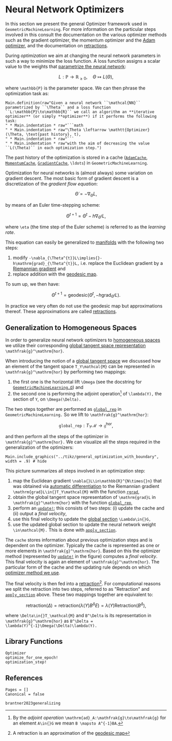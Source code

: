 # Neural Network Optimizers

In this section we present the general Optimizer framework used in `GeometricMachineLearning`. For more information on the particular steps involved in this consult the documentation on the various optimizer methods such as the gradient optimizer, the momentum optimizer and the [Adam optimizer](@ref "The Adam Optimizer"), and the documentation on [retractions](@ref "Retractions").

During *optimization* we aim at changing the neural network parameters in such a way to minimize the loss function. A loss function assigns a scalar value to the weights that [parametrize the neural network](@ref "Structure-Preserving Neural Networks"):

```math
    L: \mathbb{P}\to\mathbb{R}_{\geq0},\quad \Theta \mapsto L(\Theta),
```

where ``\mathbb{P}`` is the parameter space. We can then phrase the optimization task as: 

```@eval
Main.definition(raw"Given a neural network ``\mathcal{NN}`` parametrized by ``\Theta`` and a loss function ``L:\mathbb{P}\to\mathbb{R}`` we call an algorithm an **iterative optimizer** (or simply **optimizer**) if it performs the following task:
" * Main.indentation * raw"```math
" * Main.indentation * raw"\Theta \leftarrow \mathtt{Optimizer}(\Theta, \text{past history}, t),
" * Main.indentation * raw"```
" * Main.indentation * raw"with the aim of decreasing the value ``L(\Theta)`` in each optimization step.")
```

The past history of the optimization is stored in a cache ([`AdamCache`](@ref), [`MomentumCache`](@ref), [`GradientCache`](@ref), ``\ldots``) in `GeometricMachineLearning`.

Optimization for neural networks is (almost always) some variation on gradient descent. The most basic form of gradient descent is a discretization of the *gradient flow equation*:

```math
\dot{\Theta} = -\nabla_\Theta{}L,
```
by means of an Euler time-stepping scheme: 
```math
\Theta^{t+1} = \Theta^{t} - h\nabla_{\Theta^{t}}L,
```
where ``\eta`` (the time step of the Euler scheme) is referred to as the *learning rate*. 

This equation can easily be generalized to [manifolds](@ref "(Matrix) Manifolds") with the following two steps:
1. modify ``-\nabla_{\Theta^{t}}L\implies{}-h\mathrm{grad}_{\Theta^{t}}L,`` i.e. replace the Euclidean gradient by a [Riemannian gradient](@ref "The Riemannian Gradient") and
2. replace addition with the [geodesic map](@ref "Geodesic Sprays and the Exponential Map").

To sum up, we then have:

```math
\Theta^{t+1} = \mathrm{geodesic}(\Theta^{t}, -h\mathrm{grad}_{\Theta^{t}}L).
```

In practice we very often do not use the geodesic map but approximations thereof. These approximations are called [retractions](@ref "Retractions").

## Generalization to Homogeneous Spaces

In order to generalize neural network optimizers to [homogeneous spaces](@ref "Homogeneous Spaces") we utilize their corresponding [global tangent space representation](@ref "Global Tangent Spaces") ``\mathfrak{g}^\mathrm{hor}``. 

When introducing the notion of a [global tangent space](@ref "Global Tangent Spaces") we discussed how an element of the tangent space ``T_Y\mathcal{M}`` can be represented in ``\mathfrak{g}^\mathrm{hor}`` by performing two mappings: 
1. the first one is the horizontal lift ``\Omega`` (see the docstring for [`GeometricMachineLearning.Ω`](@ref)) and 
2. the second one is performing the adjoint operation[^1] of ``\lambda(Y),`` the section of ``Y``, on ``\Omega(\Delta).`` 

[^1]: By the *adjoint operation* ``\mathrm{ad}_A:\mathfrak{g}\to\mathfrak{g}`` for an element ``A\in{}G`` we mean ``B \mapsto A^{-1}BA``.

The two steps together are performed as [`global_rep`](@ref) in `GeometricMachineLearning.` So we lift to ``\mathfrak{g}^\mathrm{hor}``:

```math
\mathtt{global\_rep}: T_Y\mathcal{M} \to \mathfrak{g}^\mathrm{hor},
```

and then perform all the steps of the optimizer in ``\mathfrak{g}^\mathrm{hor}.`` We can visualize all the steps required in the generalization of the optimizers:

```@example
Main.include_graphics("../tikz/general_optimization_with_boundary", width = .9) # hide
```

This picture summarizes all steps involved in an optimization step:
1. map the Euclidean gradient ``\nabla{}L\in\mathbb{R}^{N\times{}n}`` that was obtained via [automatic differentiation](@ref "Pullbacks and Automatic Differentiation") to the Riemannian gradient ``\mathrm{grad}L\in{}T_Y\mathcal{M}`` with the function [`rgrad`](@ref),
2. obtain the global tangent space representation of ``\mathrm{grad}L`` in ``\mathfrak{g}^\mathrm{hor}`` with the function [`global_rep`](@ref),
3. perform an [`update!`](@ref); this consists of two steps: (i) update the cache and (ii) output a *final velocity*,
4. use this final velocity to update the [global section](@ref "Global Sections") ``\Lambda\in{}G,``
5. use the updated global section to update the neural network weight ``\in\mathcal{M}.`` This is done with [`apply_section`](@ref).

The `cache` stores information about previous optimization steps and is dependent on the optimizer. Typically the cache is represented as one or more elements in ``\mathfrak{g}^\mathrm{hor}``. Based on this the optimizer method (represented by [`update!`](@ref) in the figure) computes a *final velocity*. This final velocity is again an element of ``\mathfrak{g}^\mathrm{hor}``. The particular form of the cache and the updating rule depends on which [optimizer method we use](@ref "Standard Neural Network Optimizers").

The final velocity is then fed into a [retraction](@ref "Retractions")[^2]. For computational reasons we split the retraction into two steps, referred to as "Retraction" and [`apply_section`](@ref) above. These two mappings together are equivalent to: 

[^2]: A retraction is an approximation of the [geodesic map](@ref "Geodesic Sprays and the Exponential Map")

```math
\mathrm{retraction}(\Delta) = \mathrm{retraction}(\lambda(Y)B^\Delta{}E) = \lambda(Y)\mathrm{Retraction}(B^\Delta), 
```

where ``\Delta\in{}T_\mathcal{M}`` and ``B^\Delta`` is its representation in ``\mathfrak{g}^\mathrm{hor}`` as ``B^\Delta = \lambda(Y)^{-1}\Omega(\Delta)\lambda(Y).``


## Library Functions

```@docs
Optimizer
optimize_for_one_epoch!
optimization_step!
```

## References 

```@bibliography
Pages = []
Canonical = false

brantner2023generalizing
```